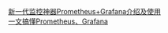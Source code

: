 [新一代监控神器Prometheus+Grafana介绍及使用](https://www.cnblogs.com/v-fan/p/14057366.html)  
[一文搞懂Prometheus、Grafana](https://cloud.tencent.com/developer/article/1769920)  